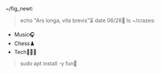~/fig_newt:
> echo "Ars longa, vita brevis"⏳️
> date 06/28🎂
> ls ~/crazes:
 - Music🎧
 - Chess♟️
 - Tech👨🏻‍💻
> sudo apt install -y fun🦊

<!---
figgynewt/figgynewt is a ✨ special ✨ repository because its `README.md` (this file) appears on your GitHub profile.
You can click the Preview link to take a look at your changes.
--->
